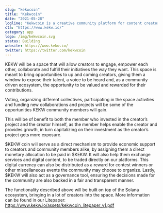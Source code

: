 ```yaml
---
slug: "kekwcoin"
title: "Kekwcoin"
date: "2021-05-28"
logline: "Kekwcoin is a creative community platform for content creators to monetize their artwork and get financial support from investors."
cta: "https://www.kekw.io/"
category: app
logo: /img/kekwcoin.svg
status: Building
website: https://www.kekw.io/
twitter: https://twitter.com/kekwcoin
---
```


KEKW will be a space that will allow creators to engage, empower each other, collaborate and fulfill their initiatives the way they want. This space is meant to bring opportunities to up and coming creators, giving them a window to expose their talent, a voice to be heard and, as a community driven ecosystem, the opportunity to be valued and rewarded for their contributions.

Voting, organizing different collectives, participating in the space activities and funding new collaborations and projects will be some of the opportunities KEKW community members will gain.

This will be of benefit to both the member who invested in the creator’s project and the creator himself, as the member helps enable the creator and provides growth, in turn capitalizing on their investment as the creator’s project
gets more exposure.

$KEKW coin will serve as a direct mechanism to provide economic support to creators and community members alike, by assigning them a direct monetary allocation to be paid in $KEKW. It
will also help them exchange services and digital content, to be traded directly on our platforms. This
digital currency can also be distributed as a reward for contest winners or other miscellaneous events
the community may choose to organize. Lastly, $KEKW will also act as a governance tool, ensuring the decisions made for the community are also backed in a fair and transparent manner.

The functionality described above will be built on top of the Solana ecosystem, bringing in a lot of creators into the space. More information can be found in our Litepaper: https://www.kekw.io/assets/kekwcoin_litepaper_v1.pdf
